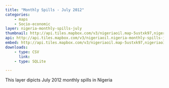 ```yaml
---
title: "Monthly Spills - July 2012"
categories: 
    - maps
    - Socio-economic
layer: nigeria-monthly-spills-july
thumbnail: http://api.tiles.mapbox.com/v3/nigeriaoil.map-5ustxk97,nigeriaoil.nigeria-monthly-spills-july/7/66/61.png
api: http://api.tiles.mapbox.com/v3/nigeriaoil.nigeria-monthly-spills-july.jsonp
embed: http://api.tiles.mapbox.com/v3/nigeriaoil.map-5ustxk97,nigeriaoil.nigeria-monthly-spills-july.html
downloads:
    - type: CSV
      link: 
    - type: SQLite

---
```


This layer dipicts July 2012 monthly spills in Nigeria